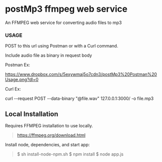 # postMp3 ffmpeg web service

An FFMPEG web service for converting audio files to mp3

### USAGE

POST to this url using Postman or with a Curl command.

Include audio file as binary in request body 

Postman Ex: 

https://www.dropbox.com/s/5exywmaj5o7cdn3/postMp3%20Postman%20Usage.png?dl=0

Curl Ex:

curl --request POST --data-binary "@file.wav"  127.0.0.1:3000/ -o file.mp3

## Local Installation

Requires FFMPEG installation to use locally.

> https://ffmpeg.org/download.html

Install node, dependencies, and start app:

> $ sh install-node-npm.sh
> $ npm install
> $ node app.js

